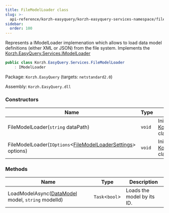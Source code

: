 ```yaml
---
title: FileModelLoader class
slug: >-
  api-reference/korzh-easyquery/korzh-easyquery-services-namespace/filemodelloader-class
sidebar:
  order: 100
---
```


Represents a IModelLoader implemenation  which allows to load data model definitions (either XML or JSON) from the file system.  Implements the [Korzh.EasyQuery.Services.IModelLoader](///easyquery/docs/api-reference/korzh-easyquery/korzh-easyquery-services-namespace/imodelloader-interface)
```csharp
public class Korzh.EasyQuery.Services.FileModelLoader
    : IModelLoader

```
Package: `Korzh.EasyQuery` (targets: `netstandard2.0`)

Assembly: `Korzh.EasyQuery.dll`

### Constructors

| Name | Type | Description | 
| --- | --- | --- | 
| FileModelLoader(`string` dataPath) | `void` | Initializes a new instance of the [Korzh.EasyQuery.Services.FileModelLoader](///easyquery/docs/api-reference/korzh-easyquery/korzh-easyquery-services-namespace/filemodelloader-class) class. | 
| FileModelLoader(`IOptions`&lt;[FileModelLoaderSettings](///easyquery/docs/api-reference/korzh-easyquery/korzh-easyquery-services-namespace/filemodelloadersettings-class)&gt; options) | `void` | Initializes a new instance of the [Korzh.EasyQuery.Services.FileModelLoader](///easyquery/docs/api-reference/korzh-easyquery/korzh-easyquery-services-namespace/filemodelloader-class) class. | 


### Methods

| Name | Type | Description | 
| --- | --- | --- | 
| LoadModelAsync([DataModel](///easyquery/docs/api-reference/korzh-easyquery/korzh-easyquery-namespace/datamodel-class) model, `string` modelId) | `Task`&lt;`bool`&gt; | Loads the model by its ID. |

